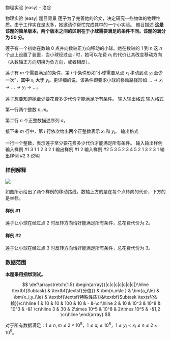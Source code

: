 



物理实验 (easy) - 洛谷














物理实验 (easy)
题目背景
莲子为了完善她的论文，决定研究一些物体的物理性质。由于工作实在是太多，她邀请你帮忙完成其中的一个小实验。
题目描述
**这是该题的简单版本，两个版本之间的区别在于小球需要满足的条件不同。该题的满分为 50 分。**

莲子有一个初始在数轴 $0$ 点并向数轴正方向移动的小球。她在数轴的 $1$ 到 $n$ 这 $n$ 个点上设置了装置，当小球经过点 $i$ 时，她可以花费 $a_i$ 的代价让其改变移动方向（从数轴正方向切换为负方向，或者相反）。

莲子有 $m$ 个需要满足的条件，第 $i$ 个条件形如“小球需要从点 $x_i$ 移动到点 $y_i$ 至少一次”，**其中** $x_i$ **大于** $y_i$。更详细的说，该条件即要求小球的移动路径形如 $\ldots \to x_i\to\ldots\to y_i\to\ldots$。

莲子想要知道她至少要花费多少代价才能满足所有条件。
输入输出格式
输入格式

第一行两个整数 $n,m$。

第二行 $n$ 个正整数描述序列 $a$。

接下来 $m$ 行中，第 $i$ 行依次给出两个正整数表示 $x_i$ 和 $y_i$。
输出格式

一行一个整数，表示莲子至少要花费多少代价才能满足所有条件。
输入输出样例
输入样例 #1
3 1
1 2 3
2 1
输出样例 #1
2
输入样例 #2
5 3
5 2 3 4 5
2 1
3 2
3 1
输出样例 #2
3
说明
### 样例解释

![](https://cdn.luogu.com.cn/upload/image_hosting/bu9fbcw9.png)

如图所示给出了两个样例的移动路线。数轴上方的是在每个点转向的代价，下方的是坐标。

#### 样例 \#1

莲子让小球在经过点 $2$ 时反转方向恰好能满足所有条件，总花费代价为 $2$。
#### 样例 \#2

莲子让小球在经过点 $3$ 时反转方向恰好能满足所有条件，总花费代价为 $3$。

### 数据范围

**本题采用捆绑测试。**

$$
\def\arraystretch{1.5}
\begin{array}{|c|c|c|c|c|c|c|}\hline
\textbf{Subtask} & \textbf{\textsf{分值}} & \bm{n,m\le } & \bm{a_i\le} & \bm{x_i,y_i\le} & \textbf{\textsf{特殊性质}}&\textbf{Subtask \textsf{依赖}}\cr\hline
1 & 10 & 10 & 100 & 10 & - &-\cr\hline
2 & 10 & 10^3 & 10^8 & 10^3 & -&1 \cr\hline
3 & 30 & 2\times 10^5 & 10^8 & 2\times 10^5 & -&1,2  \cr\hline
\end{array}
$$

对于所有数据满足：$1\le n,m\le 2\times 10^5$，$1\le a_i\le 10^8$，$1\le y_i< x_i \le n\le 2\times 10^5$。







